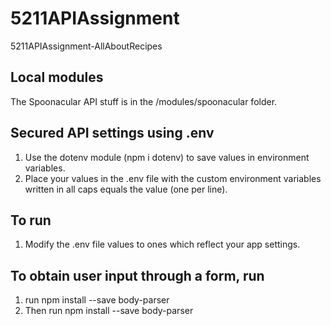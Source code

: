 # 5211APIAssignment
5211APIAssignment-AllAboutRecipes

## Local modules
The Spoonacular API stuff is in the /modules/spoonacular folder.


## Secured API settings using .env
1. Use the dotenv module (npm i dotenv) to save values in environment variables.
2. Place your values in the .env file with the custom environment variables written in all caps equals the value (one per line).

## To run
1. Modify the .env file values to ones which reflect your app settings.

## To obtain user input through a form, run
1. run npm install --save body-parser
2. Then run npm install --save body-parser
